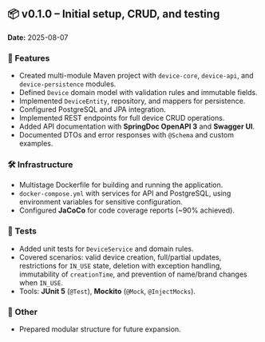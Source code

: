 ## 📦 v0.1.0 – Initial setup, CRUD, and testing
**Date:** 2025-08-07

### 🚀 Features
- Created multi-module Maven project with `device-core`, `device-api`, and `device-persistence` modules.
- Defined `Device` domain model with validation rules and immutable fields.
- Implemented `DeviceEntity`, repository, and mappers for persistence.
- Configured PostgreSQL and JPA integration.
- Implemented REST endpoints for full device CRUD operations.
- Added API documentation with **SpringDoc OpenAPI 3** and **Swagger UI**.
- Documented DTOs and error responses with `@Schema` and custom examples.

### 🛠 Infrastructure
- Multistage Dockerfile for building and running the application.
- `docker-compose.yml` with services for API and PostgreSQL, using environment variables for sensitive configuration.
- Configured **JaCoCo** for code coverage reports (~90% achieved).

### 🧪 Tests
- Added unit tests for `DeviceService` and domain rules.
- Covered scenarios: valid device creation, full/partial updates, restrictions for `IN_USE` state, deletion with exception handling, immutability of `creationTime`, and prevention of name/brand changes when `IN_USE`.
- Tools: **JUnit 5** (`@Test`), **Mockito** (`@Mock`, `@InjectMocks`).

### 🔧 Other
- Prepared modular structure for future expansion.
